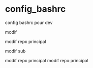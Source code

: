 # config_bashrc
config bashrc pour dev

modif

modif repo principal

modif sub

modif repo principal
modif repo principal

